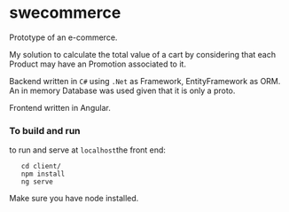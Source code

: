 # swecommerce

Prototype of an e-commerce.

My solution to calculate the total value of a cart by considering that each Product may have an Promotion associated to it.

Backend written in `C#` using `.Net` as Framework, EntityFramework as ORM. An in memory Database was used given that it is only a proto. 

Frontend written in Angular. 

### To build and run

to run and serve at `localhost`the front end: 

```
   cd client/
   npm install
   ng serve
```
   
 Make sure you have node installed. 

